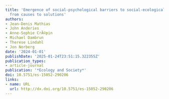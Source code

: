 ```yaml
---
title: 'Emergence of social-psychological barriers to social-ecological resilience:
  from causes to solutions'
authors:
- Jean-Denis Mathias
- John Anderies
- Anne-Sophie CrÃ©pin
- Michael Dambrun
- Therese Lindahl
- Jon Norberg
date: '2024-01-01'
publishDate: '2025-01-24T23:51:15.322355Z'
publication_types:
- article-journal
publication: '*Ecology and Society*'
doi: 10.5751/es-15052-290206
links:
- name: URL
  url: http://dx.doi.org/10.5751/es-15052-290206
---
```

